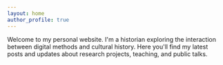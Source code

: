 ```yaml
---
layout: home
author_profile: true
---
```


Welcome to my personal website. I'm a historian exploring the interaction between 
digital methods and cultural history. Here you'll find my latest posts and 
updates about research projects, teaching, and public talks.
